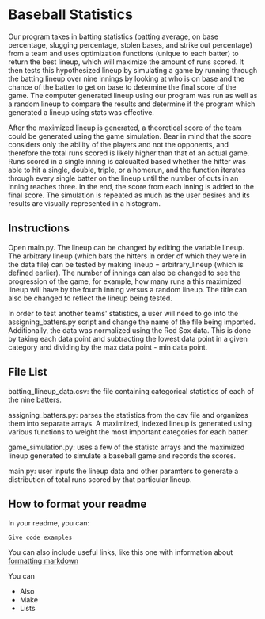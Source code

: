 # Baseball Statistics

Our program takes in batting statistics (batting average, on base percentage, slugging percentage, stolen bases, and strike out percentage) from a team and uses optimization functions (unique to each batter) to return the best lineup, which will maximize the amount of runs scored. It then tests this hypothesized lineup by simulating a game by running through the batting lineup over nine innings by looking at who is on base and the chance of the batter to get on base to determine the final score of the game. The computer generated lineup using our program was run as well as a random lineup to compare the results and determine if the program which generated a lineup using stats was effective.

After the maximized lineup is generated, a theoretical score of the team could be generated using the game simulation. Bear in mind that the score considers only the ability of the players and not the opponents, and therefore the total runs scored is likely higher than that of an actual game. Runs scored in a single inning is calcualted based whether the hitter was able to hit a single, double, triple, or a homerun, and the function iterates through every single batter on the lineup until the number of outs in an inning reaches three. In the end, the score from each inning is added to the final score. The simulation is repeated as much as the user desires and its results are visually represented in a histogram. 

## Instructions

Open main.py. The lineup can be changed by editing the variable lineup. The arbitrary lineup (which bats the hitters in order of which they were in the data file) can be tested by making lineup = arbitrary_lineup (which is defined earlier). The number of innings can also be changed to see the progression of the game, for example, how many runs a this maximized lineup will have by the fourth inning versus a random lineup. The title can also be changed to reflect the lineup being tested.

In order to test another teams' statistics, a user will need to go into the assigning_batters.py script and change the name of the file being imported. Additionally, the data was normalized using the Red Sox data. This is done by taking each data point and subtracting the lowest data point in a given category and dividing by the max data point - min data point.

## File List

batting_llineup_data.csv: the file containing categorical statistics of each of the nine batters.

assigning_batters.py: parses the statistics from the csv file and organizes them into separate arrays. A maximized, indexed lineup is generated using various functions to weight the most important categories for each batter.

game_simulation.py: uses a few of the statistc arrays and the maximized lineup generated to simulate a baseball game and records the scores. 

main.py: user inputs the lineup data and other paramters to generate a distribution of total runs scored by that particular lineup. 

## How to format your readme

In your readme, you can:
```
Give code examples
```

You can also include useful links, like this one with information about [formatting markdown](https://help.github.com/en/articles/basic-writing-and-formatting-syntax)

You can 
- Also
- Make
- Lists
